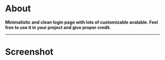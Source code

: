 # About
<b> Minimalistic and clean login page with lots of customizable avalable. Feel free to use it in your project and give proper credit.</b> 

<hr>

# Screenshot

